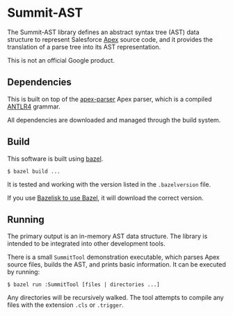 # Summit-AST

The Summit-AST library defines an abstract syntax tree (AST) data structure to
represent Salesforce
[Apex](https://developer.salesforce.com/docs/atlas.en-us.apexcode.meta/apexcode/apex_intro_what_is_apex.htm)
source code, and it provides the translation of a parse tree into its AST
representation.

This is not an official Google product.

## Dependencies

This is built on top of the
[apex-parser](https://github.com/apex-dev-tools/apex-parser) Apex parser, which is a
compiled [ANTLR4](https://github.com/antlr/antlr4) grammar.

All dependencies are downloaded and managed through the build system.

## Build

This software is built using [bazel](https://bazel.build/).

```
$ bazel build ...
```

It is tested and working with the version listed in the `.bazelversion` file.

If you use [Bazelisk to use
Bazel](https://bazel.build/install/bazelisk), it will download the
correct version.

## Running

The primary output is an in-memory AST data structure. The library is intended
to be integrated into other development tools.

There is a small `SummitTool` demonstration executable, which parses Apex source
files, builds the AST, and prints basic information. It can be executed by
running:

```
$ bazel run :SummitTool [files | directories ...]
```

Any directories will be recursively walked. The tool attempts to compile any
files with the extension `.cls` or `.trigger`.
